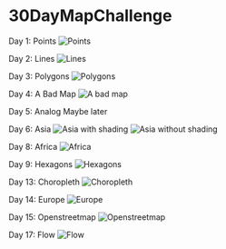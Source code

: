 # 30DayMapChallenge

Day 1: Points
![Points](day1_points_stationtemperature/mean_max_temperature.gif)

Day 2: Lines
![Lines](day2_lines_polarstern/polarstern_seasurfacetemperature.png)

Day 3: Polygons
![Polygons](day3_polygons_catrare/catrare_darmstadt.png)

Day 4: A Bad Map
![A bad map](day4_badmap_bad_days/bad.png)

Day 5: Analog
Maybe later

Day 6: Asia
![Asia with shading](day6_asia_fulldata/asia_shading.png)
![Asia without shading](day6_asia_fulldata/asia_noshading.png)

Day 8: Africa
![Africa](day8_africa_duerre/africa.png)

Day 9: Hexagons
![Hexagons](day9_hexagons_warnwetter/hexagons.png)

Day 13: Choropleth
![Choropleth](day13_choropleth_heat_warnings/heat_warnings.gif)

Day 14: Europe
![Europe](day14_europe/europe.png)

Day 15: Openstreetmap
![Openstreetmap](day15_openstreetmap/openstreetmap.png)

Day 17: Flow
![Flow](day17_flow/radiosondes_final.png)